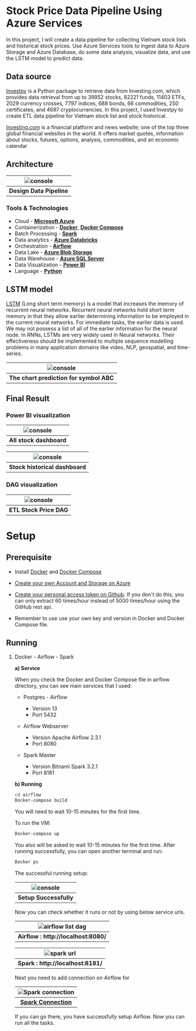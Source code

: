 # Stock Price Data Pipeline Using Azure Services

In this project, I will create a data pipeline for collecting Vietnam stock lists and historical stock prices. Use Azure Services tools to ingest data to Azure Storage and Azure Database, do some data analysis, visualize data, and use the LSTM model to predict data.

## Data source
[Investpy](https://github.com/alvarobartt/investpy) is a Python package to retrieve data from Investing.com, which provides data retrieval from up to 39952 stocks, 82221 funds, 11403 ETFs, 2029 currency crosses, 7797 indices, 688 bonds, 66 commodities, 250 certificates, and 4697 cryptocurrencies. In this project, I used Investpy to create ETL data pipeline for Vietnam stock list and stock historical.

[Investing.com](Investing.com) is a financial platform and news website; one of the top three global financial websites in the world. It offers market quotes, information about stocks, futures, options, analysis, commodities, and an economic calendar

## Architecture
| ![console](./assets/schema.png) |
|:--:|
| <b>Design Data Pipeline</b>|

### Tools & Technologies

- Cloud - [**Microsoft Azure**](https://azure.microsoft.com/en-us/)
- Containerization - [**Docker**](https://www.docker.com), [**Docker Compose**](https://docs.docker.com/compose/)
- Batch Processing - [**Spark**](https://spark.apache.org/)
- Data analytics - [**Azure Databricks**](https://docs.microsoft.com/en-us/azure/databricks/)
- Orchestration - [**Airflow**](https://airflow.apache.org)
- Data Lake - [**Azure Blob Storage**](https://docs.microsoft.com/en-us/azure/storage/blobs/)
- Data Warehouse - [**Azure SQL Server**](https://azure.microsoft.com/en-us/products/azure-sql/database/)
- Data Visualization - [**Power BI**](https://powerbi.microsoft.com/en-au/)
- Language - [**Python**](https://www.python.org)


## LSTM model
[LSTM](https://en.wikipedia.org/wiki/Long_short-term_memory) (Long short term memory) is a model that increases the memory of recurrent neural networks. Recurrent neural networks hold short term memory in that they allow earlier determining information to be employed in the current neural networks. For immediate tasks, the earlier data is used. We may not possess a list of all of the earlier information for the neural node. In RNNs, LSTMs are very widely used in Neural networks. Their effectiveness should be implemented to multiple sequence modelling problems in many application domains like video, NLP, geospatial, and time-series.


| ![console](./assets/prediction.png) |
|:--:|
| <b>The chart prediction for symbol ABC</b>|

## Final Result
### Power BI visualization
| ![console](./assets/all_stock.png) |
|:--:|
| <b>All stock dashboard</b>|

| ![console](./assets/stock_price.png) |
|:--:|
| <b>Stock historical dashboard</b>|

### DAG visualization
| ![console](./assets/DAG_stock.png) |
|:--:|
| <b>ETL Stock Price DAG</b>|
# Setup
## Prerequisite
- Install [Docker](https://docs.docker.com/desktop/windows/install/) and [Docker Compose](https://docs.docker.com/compose/install/)

- [Create your own Account and Storage on Azure](https://portal.azure.com/)

- [Create your personal access token on Github](https://docs.github.com/en/authentication/keeping-your-account-and-data-secure/creating-a-personal-access-token). If you don't do this, you can only extract 60 times/hour instead of 5000 times/hour using the GitHub rest api. 

- Remember to use use your own key and version in Docker and Docker Compose file.

## Running
1. Docker - Airflow - Spark

    **a) Service**

    When you check the Docker and Docker Compose file in airflow directory, you can see main services that I used:

    - Postgres - Airflow

        - Version 13
        - Port 5432

    - Airflow Webserver

        - Version Apache Airflow 2.3.1
        - Port 8080

    - Spark Master

        - Version Bitnami Spark 3.2.1
        - Port 8181


    **b) Running**
    ```bash
    cd airflow
    Docker-compose build
    ```
    You will need to wait 10-15 minutes for the first time.

    To run the VM: 
    
    ```bash
    Docker-compose up
    ```
    You also will be asked to wait 10-15 minutes for the first time.
    After running successfully, you can open another terminal and run:
    ```bash
    Docker ps
    ```
    The successful running setup:
    
    | ![console](./assets/console_origin.png) |
    |:--:|
    | <b>Setup Successfully</b>|

    Now you can check whether it runs or not by using below service urls.

    
    
    | ![airflow list dag](./assets/dag_list.png)|
    |:--:|
    | <b>Airflow : http://localhost:8080/</b>|

    | ![spark url](./assets/spark_url.png)|
    |:--:|
    | <b>Spark : http://localhost:8181/</b>|

    
    

    Next you need to add connection on Airflow for 

    | ![Spark connection](./assets/spark_connection.png)|
    |:--:|
    | <b>[Spark Connection](https://github.com/cordon-thiago/airflow-spark)</b>|

    If you can go there, you have successfully setup Airflow. Now you can run all the tasks.



